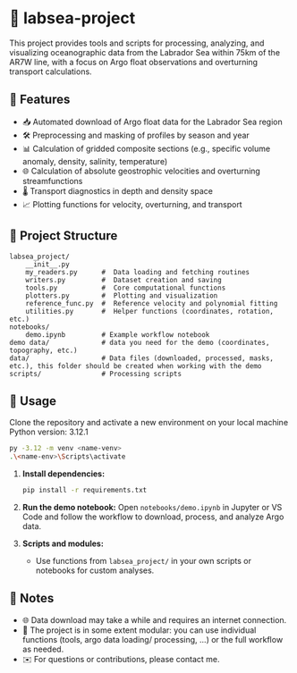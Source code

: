 # 🌊 labsea-project

This project provides tools and scripts for processing, analyzing, and visualizing oceanographic data from the Labrador Sea within 75km of the AR7W line, with a focus on Argo float observations and overturning transport calculations.

## 🚀 Features

* 📥 Automated download of Argo float data for the Labrador Sea region
* 🛠️ Preprocessing and masking of profiles by season and year
* 📊 Calculation of gridded composite sections (e.g., specific volume anomaly, density, salinity, temperature)
* 🌐 Calculation of absolute geostrophic velocities and overturning streamfunctions
* 🌡️ Transport diagnostics in depth and density space
* 📈 Plotting functions for velocity, overturning, and transport

## 📂 Project Structure

```
labsea_project/
    __init__.py
    my_readers.py      #  Data loading and fetching routines
    writers.py         #  Dataset creation and saving
    tools.py           #  Core computational functions
    plotters.py        #  Plotting and visualization
    reference_func.py  #  Reference velocity and polynomial fitting
    utilities.py       #  Helper functions (coordinates, rotation, etc.)
notebooks/
    demo.ipynb         # Example workflow notebook
demo data/             # data you need for the demo (coordinates, topography, etc.)
data/                  # Data files (downloaded, processed, masks, etc.), this folder should be created when working with the demo
scripts/               # Processing scripts
```

## 🔧 Usage

Clone the repository and activate a new environment on your local machine
Python version: 3.12.1
   ```bash
   py -3.12 -m venv <name-venv>
   .\<name-env>\Scripts\activate      
   ```


1. **Install dependencies:**

   ```bash
   pip install -r requirements.txt
   ```

2. **Run the demo notebook:**
   Open `notebooks/demo.ipynb` in Jupyter or VS Code and follow the workflow to download, process, and analyze Argo data.

3. **Scripts and modules:**

   * Use functions from `labsea_project/` in your own scripts or notebooks for custom analyses.

## 📌 Notes

* 🌐 Data download may take a while and requires an internet connection.
* 🧩 The project is in some extent modular: you can use individual functions (tools, argo data loading/ processing, ...) or the full workflow as needed.
* ✉️ For questions or contributions, please contact me.
